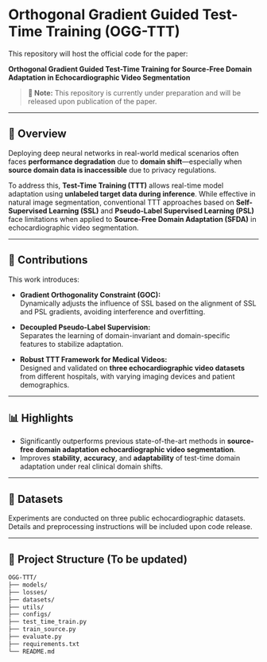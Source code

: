# Orthogonal Gradient Guided Test-Time Training (OGG-TTT)

This repository will host the official code for the paper:

**Orthogonal Gradient Guided Test-Time Training for Source-Free Domain Adaptation in Echocardiographic Video Segmentation**

> **📌 Note:** This repository is currently under preparation and will be released upon publication of the paper.

---

## 🧠 Overview

Deploying deep neural networks in real-world medical scenarios often faces **performance degradation** due to **domain shift**—especially when **source domain data is inaccessible** due to privacy regulations. 

To address this, **Test-Time Training (TTT)** allows real-time model adaptation using **unlabeled target data during inference**. While effective in natural image segmentation, conventional TTT approaches based on **Self-Supervised Learning (SSL)** and **Pseudo-Label Supervised Learning (PSL)** face limitations when applied to **Source-Free Domain Adaptation (SFDA)** in echocardiographic video segmentation.

---

## 🚀 Contributions

This work introduces:

- **Gradient Orthogonality Constraint (GOC):**  
  Dynamically adjusts the influence of SSL based on the alignment of SSL and PSL gradients, avoiding interference and overfitting.
  
- **Decoupled Pseudo-Label Supervision:**  
  Separates the learning of domain-invariant and domain-specific features to stabilize adaptation.

- **Robust TTT Framework for Medical Videos:**  
  Designed and validated on **three echocardiographic video datasets** from different hospitals, with varying imaging devices and patient demographics.

---

## 📊 Highlights

- Significantly outperforms previous state-of-the-art methods in **source-free domain adaptation echocardiographic video segmentation**.
- Improves **stability**, **accuracy**, and **adaptability** of test-time domain adaptation under real clinical domain shifts.

---

## 🧪 Datasets

Experiments are conducted on three public echocardiographic datasets. Details and preprocessing instructions will be included upon code release.

---

## 📁 Project Structure (To be updated)

```bash
OGG-TTT/
├── models/              
├── losses/             
├── datasets/            
├── utils/               
├── configs/             
├── test_time_train.py   
├── train_source.py      
├── evaluate.py          
├── requirements.txt     
└── README.md            

